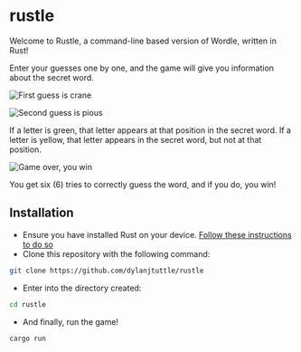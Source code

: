 # rustle
Welcome to Rustle, a command-line based version of Wordle, written in Rust!

Enter your guesses one by one, and the game will give you information about the secret word.

![First guess is crane](https://ibb.co/f2GC6pW)

![Second guess is pious](https://ibb.co/MNrsG9Y)

If a letter is green, that letter appears at that position in the secret word. If a letter is yellow, that letter appears in the secret word, but not at that position.

![Game over, you win](https://ibb.co/pZBpG94)

You get six (6) tries to correctly guess the word, and if you do, you win!

## Installation
- Ensure you have installed Rust on your device. [Follow these instructions to do so](https://www.rust-lang.org/tools/install)
- Clone this repository with the following command:
```bash
git clone https://github.com/dylanjtuttle/rustle
```
- Enter into the directory created:
```bash
cd rustle
```
- And finally, run the game!
```bash
cargo run
```